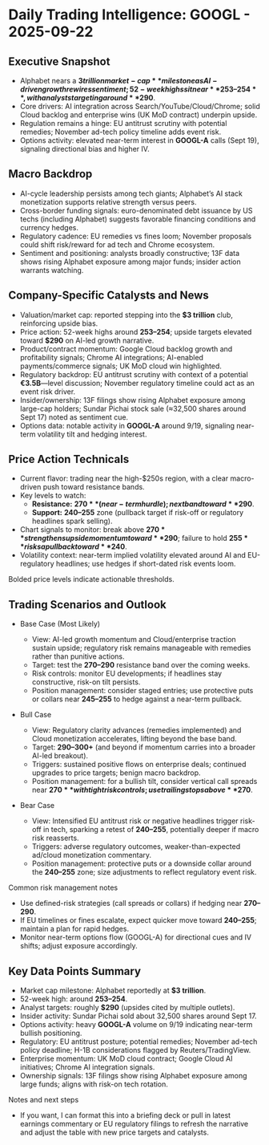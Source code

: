 # Daily Trading Intelligence: GOOGL - 2025-09-22

## Executive Snapshot
- Alphabet nears a **$3 trillion market-cap** milestone as AI-driven growth rewires sentiment; 52-week highs sit near **$253–$254**, with analysts targeting around **$290**.  
- Core drivers: AI integration across Search/YouTube/Cloud/Chrome; solid Cloud backlog and enterprise wins (UK MoD contract) underpin upside.  
- Regulation remains a hinge: EU antitrust scrutiny with potential remedies; November ad-tech policy timeline adds event risk.  
- Options activity: elevated near-term interest in **GOOGL-A** calls (Sept 19), signaling directional bias and higher IV.

## Macro Backdrop
- AI-cycle leadership persists among tech giants; Alphabet’s AI stack monetization supports relative strength versus peers.  
- Cross-border funding signals: euro-denominated debt issuance by US techs (including Alphabet) suggests favorable financing conditions and currency hedges.  
- Regulatory cadence: EU remedies vs fines loom; November proposals could shift risk/reward for ad tech and Chrome ecosystem.  
- Sentiment and positioning: analysts broadly constructive; 13F data shows rising Alphabet exposure among major funds; insider action warrants watching.

## Company-Specific Catalysts and News
- Valuation/market cap: reported stepping into the **$3 trillion** club, reinforcing upside bias.  
- Price action: 52-week highs around **$253–$254**; upside targets elevated toward **$290** on AI-led growth narrative.  
- Product/contract momentum: Google Cloud backlog growth and profitability signals; Chrome AI integrations; AI-enabled payments/commerce signals; UK MoD cloud win highlighted.  
- Regulatory backdrop: EU antitrust scrutiny with context of a potential **€3.5B**—level discussion; November regulatory timeline could act as an event risk driver.  
- Insider/ownership: 13F filings show rising Alphabet exposure among large-cap holders; Sundar Pichai stock sale (≈32,500 shares around Sept 17) noted as sentiment cue.  
- Options data: notable activity in **GOOGL-A** around 9/19, signaling near-term volatility tilt and hedging interest.

## Price Action Technicals
- Current flavor: trading near the high-$250s region, with a clear macro-driven push toward resistance bands.  
- Key levels to watch:
  - **Resistance:** **$270** (near-term hurdle); next band toward **$290**.  
  - **Support:** **$240–$255** zone (pullback target if risk-off or regulatory headlines spark selling).  
- Chart signals to monitor: break above **$270** strengthens upside momentum toward **$290**; failure to hold **$255** risks a pullback toward **$240**.  
- Volatility context: near-term implied volatility elevated around AI and EU-regulatory headlines; use hedges if short-dated risk events loom.

Bolded price levels indicate actionable thresholds.

## Trading Scenarios and Outlook
- Base Case (Most Likely)
  - View: AI-led growth momentum and Cloud/enterprise traction sustain upside; regulatory risk remains manageable with remedies rather than punitive actions.  
  - Target: test the **$270–$290** resistance band over the coming weeks.  
  - Risk controls: monitor EU developments; if headlines stay constructive, risk-on tilt persists.  
  - Position management: consider staged entries; use protective puts or collars near **$245–$255** to hedge against a near-term pullback.

- Bull Case
  - View: Regulatory clarity advances (remedies implemented) and Cloud monetization accelerates, lifting beyond the base band.  
  - Target: **$290–$300+** (and beyond if momentum carries into a broader AI-led breakout).  
  - Triggers: sustained positive flows on enterprise deals; continued upgrades to price targets; benign macro backdrop.  
  - Position management: for a bullish tilt, consider vertical call spreads near **$270** with tight risk controls; use trailing stops above **$270**.

- Bear Case
  - View: Intensified EU antitrust risk or negative headlines trigger risk-off in tech, sparking a retest of **$240–$255**, potentially deeper if macro risk reasserts.  
  - Triggers: adverse regulatory outcomes, weaker-than-expected ad/cloud monetization commentary.  
  - Position management: protective puts or a downside collar around the **$240–$255** zone; size adjustments to reflect regulatory event risk.

Common risk management notes
- Use defined-risk strategies (call spreads or collars) if hedging near **$270–$290**.  
- If EU timelines or fines escalate, expect quicker move toward **$240–$255**; maintain a plan for rapid hedges.  
- Monitor near-term options flow (GOOGL-A) for directional cues and IV shifts; adjust exposure accordingly.

## Key Data Points Summary
- Market cap milestone: Alphabet reportedly at **$3 trillion**.  
- 52-week high: around **$253–$254**.  
- Analyst targets: roughly **$290** (upsides cited by multiple outlets).  
- Insider activity: Sundar Pichai sold about 32,500 shares around Sept 17.  
- Options activity: heavy **GOOGL-A** volume on 9/19 indicating near-term bullish positioning.  
- Regulatory: EU antitrust posture; potential remedies; November ad-tech policy deadline; H-1B considerations flagged by Reuters/TradingView.  
- Enterprise momentum: UK MoD cloud contract; Google Cloud AI initiatives; Chrome AI integration signals.  
- Ownership signals: 13F filings show rising Alphabet exposure among large funds; aligns with risk-on tech rotation.

Notes and next steps
- If you want, I can format this into a briefing deck or pull in latest earnings commentary or EU regulatory filings to refresh the narrative and adjust the table with new price targets and catalysts.